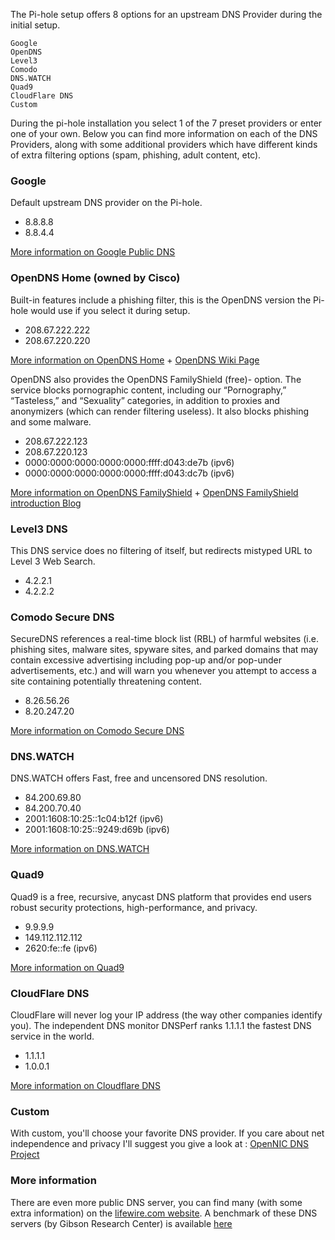 The Pi-hole setup offers 8 options for an upstream DNS Provider during the initial setup.

```text
Google
OpenDNS
Level3
Comodo
DNS.WATCH
Quad9
CloudFlare DNS
Custom
```

During the pi-hole installation you select 1 of the 7 preset providers or enter one of your own. Below you can find more information on each of the DNS Providers, along with some additional providers which have different kinds of extra filtering options (spam, phishing, adult content, etc).  

### Google

Default upstream DNS provider on the Pi-hole.

- 8.8.8.8
- 8.8.4.4

[More information on Google Public DNS](https://developers.google.com/speed/public-dns/)

### OpenDNS Home (owned by Cisco)

Built-in features include a phishing filter, this is the OpenDNS version the Pi-hole would use if you select it during setup.

- 208.67.222.222
- 208.67.220.220

[More information on OpenDNS Home](https://use.opendns.com/) + [OpenDNS Wiki Page](https://en.wikipedia.org/wiki/OpenDNS)

OpenDNS also provides the OpenDNS FamilyShield (free)- option. The service blocks pornographic content, including our “Pornography,” “Tasteless,” and “Sexuality” categories, in addition to proxies and anonymizers (which can render filtering useless). It also blocks phishing and some malware.

- 208.67.222.123
- 208.67.220.123
- 0000:0000:0000:0000:0000:ffff:d043:de7b (ipv6)
- 0000:0000:0000:0000:0000:ffff:d043:dc7b (ipv6)

[More information on OpenDNS FamilyShield](https://www.opendns.com/setupguide/#familyshield) + [OpenDNS FamilyShield introduction Blog](https://umbrella.cisco.com/blog/2010/06/23/introducing-familyshield-parental-controls/)

### Level3 DNS

This DNS service does no filtering of itself, but redirects mistyped URL to Level 3 Web Search.

- 4.2.2.1
- 4.2.2.2

### Comodo Secure DNS

SecureDNS references a real-time block list (RBL) of harmful websites (i.e. phishing sites, malware sites, spyware sites, and parked domains that may contain excessive advertising including pop-up and/or pop-under advertisements, etc.) and will warn you whenever you attempt to access a site containing potentially threatening content.

- 8.26.56.26
- 8.20.247.20

[More information on Comodo Secure DNS](https://www.comodo.com/secure-dns/)

### DNS.WATCH

DNS.WATCH offers Fast, free and uncensored DNS resolution.

- 84.200.69.80
- 84.200.70.40
- 2001:1608:10:25::1c04:b12f (ipv6)
- 2001:1608:10:25::9249:d69b (ipv6)

[More information on DNS.WATCH](https://dns.watch/)

### Quad9

Quad9 is a free, recursive, anycast DNS platform that provides end users robust security protections, high-performance, and privacy.

- 9.9.9.9
- 149.112.112.112
- 2620:fe::fe (ipv6)

[More information on Quad9](https://www.quad9.net/about/)

### CloudFlare DNS

CloudFlare will never log your IP address (the way other companies identify you). The independent DNS monitor DNSPerf ranks 1.1.1.1 the fastest DNS service in the world.

- 1.1.1.1
- 1.0.0.1

[More information on Cloudflare DNS](https://cloudflare-dns.com/dns/#explanation)

### Custom

With custom, you'll choose your favorite DNS provider.
If you care about net independence and privacy I'll suggest you give a look at : [OpenNIC DNS Project](https://servers.opennic.org/)

### More information

There are even more public DNS server, you can find many (with some extra information) on the [lifewire.com website](https://www.lifewire.com/free-and-public-dns-servers-2626062). A benchmark of these DNS servers (by Gibson Research Center) is available [here](https://www.grc.com/dns/Benchmark.htm)
